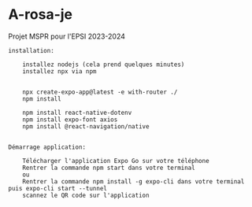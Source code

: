 # A-rosa-je
Projet MSPR pour l'EPSI 2023-2024

    installation:

        installez nodejs (cela prend quelques minutes)
        installez npx via npm
        

        npx create-expo-app@latest -e with-router ./
        npm install

        npm install react-native-dotenv
        npm install expo-font axios
        npm install @react-navigation/native


    Démarrage application:

        Télécharger l'application Expo Go sur votre téléphone
        Rentrer la commande npm start dans votre terminal
        ou
        Rentrer la commande npm install -g expo-cli dans votre terminal puis expo-cli start --tunnel
        scannez le QR code sur l'application